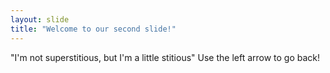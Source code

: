 ```yaml
---
layout: slide
title: "Welcome to our second slide!"
---
```

"I'm not superstitious, but I'm a little stitious"
Use the left arrow to go back!
